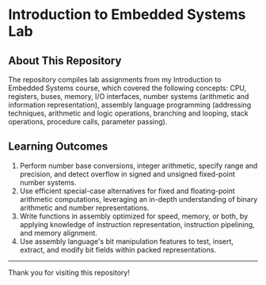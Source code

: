 # Introduction to Embedded Systems Lab

## About This Repository 
The repository compiles lab assignments from my Introduction to Embedded Systems course, which covered the following concepts: CPU, registers, buses, memory, I/O interfaces, number systems (arithmetic and information representation), assembly language programming (addressing techniques, arithmetic and logic operations, branching and looping, stack operations, procedure calls, parameter passing). 

## Learning Outcomes
1. Perform number base conversions, integer arithmetic, specify range and precision, and detect overflow in signed and unsigned fixed-point number systems.
2. Use efficient special-case alternatives for fixed and floating-point arithmetic computations, leveraging an in-depth understanding of binary arithmetic and number representations.
3. Write functions in assembly optimized for speed, memory, or both, by applying knowledge of instruction representation, instruction pipelining, and memory alignment.
4. Use assembly language's bit manipulation features to test, insert, extract, and modify bit fields within packed representations.

---
Thank you for visiting this repository!

